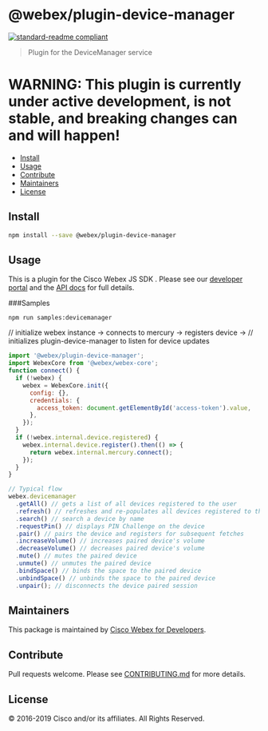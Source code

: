 # @webex/plugin-device-manager

[![standard-readme compliant](https://img.shields.io/badge/readme%20style-standard-brightgreen.svg?style=flat-square)](https://github.com/RichardLitt/standard-readme)

> Plugin for the DeviceManager service

# WARNING: This plugin is currently under active development, is not stable, and breaking changes can and will happen!

- [Install](#install)
- [Usage](#usage)
- [Contribute](#contribute)
- [Maintainers](#maintainers)
- [License](#license)

## Install

```bash
npm install --save @webex/plugin-device-manager
```

## Usage

This is a plugin for the Cisco Webex JS SDK . Please see our [developer portal](https://developer.webex.com/sdks-and-widgets.html) and the [API docs](https://webex.github.io/webex-js-sdk/api/) for full details.

###Samples

```
npm run samples:devicemanager
```

// initialize webex instance -> connects to mercury -> registers device ->
// initializes plugin-device-manager to listen for device updates

```javascript
import '@webex/plugin-device-manager';
import WebexCore from '@webex/webex-core';
function connect() {
  if (!webex) {
    webex = WebexCore.init({
      config: {},
      credentials: {
        access_token: document.getElementById('access-token').value,
      },
    });
  }
  if (!webex.internal.device.registered) {
    webex.internal.device.register().then(() => {
      return webex.internal.mercury.connect();
    });
  }
}

// Typical flow
webex.devicemanager
  .getAll() // gets a list of all devices registered to the user
  .refresh() // refreshes and re-populates all devices registered to the user
  .search() // search a device by name
  .requestPin() // displays PIN Challenge on the device
  .pair() // pairs the device and registers for subsequent fetches
  .increaseVolume() // increases paired device's volume
  .decreaseVolume() // decreases paired device's volume
  .mute() // mutes the paired device
  .unmute() // unmutes the paired device
  .bindSpace() // binds the space to the paired device
  .unbindSpace() // unbinds the space to the paired device
  .unpair(); // disconnects the device paired session
```

## Maintainers

This package is maintained by [Cisco Webex for Developers](https://developer.webex.com/).

## Contribute

Pull requests welcome. Please see [CONTRIBUTING.md](https://github.com/webex/webex-js-sdk/blob/master/CONTRIBUTING.md) for more details.

## License

© 2016-2019 Cisco and/or its affiliates. All Rights Reserved.
